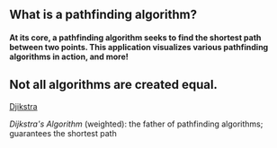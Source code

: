 ## What is a pathfinding algorithm?

#### At its core, a pathfinding algorithm seeks to find the shortest path between two points. This application visualizes various pathfinding algorithms in action, and more!

## Not all algorithms are created equal.

[Djikstra](https://upload.wikimedia.org/wikipedia/commons/5/57/Dijkstra_Animation.gif)

*Dijkstra's Algorithm* (weighted): the father of pathfinding algorithms; guarantees the shortest path
